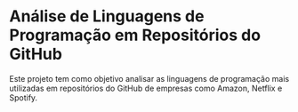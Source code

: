# Análise de Linguagens de Programação em Repositórios do GitHub

Este projeto tem como objetivo analisar as linguagens de programação mais utilizadas em repositórios do GitHub de empresas como Amazon, Netflix e Spotify.
